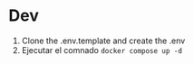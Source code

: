 # Dev

1. Clone the .env.template and create the .env
2. Ejecutar el comnado ```docker compose up -d```